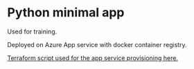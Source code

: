 # Python minimal app

Used for training.

Deployed on Azure App service with docker container registry.

<a href="https://github.com/hhertout/ansible_tf_automation/tree/main/terraform/azure/az_appservice">Terraform script used for the app service provisioning here.</a>
